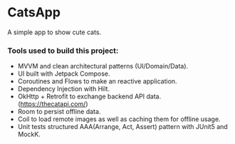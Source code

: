 # CatsApp
A simple app to show cute cats.

### Tools used to build this project:
- MVVM and clean architectural patterns (UI/Domain/Data).
- UI built with Jetpack Compose.
- Coroutines and Flows to make an reactive application.
- Dependency Injection with Hilt.
- OkHttp + Retrofit to exchange backend API data. (https://thecatapi.com/)
- Room to persist offline data.
- Coil to load remote images as well as caching them for offline usage.
- Unit tests structured AAA(Arrange, Act, Assert) pattern with JUnit5 and MockK.